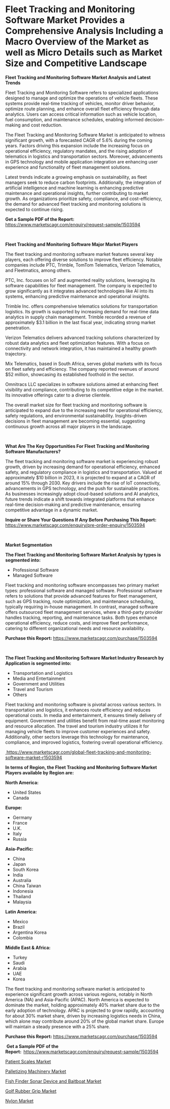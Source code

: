 <p><h1>Fleet Tracking and Monitoring Software Market Provides a Comprehensive Analysis Including a Macro Overview of the Market as well as Micro Details such as Market Size and Competitive Landscape</h1></p><p><strong>Fleet Tracking and Monitoring Software Market Analysis and Latest Trends</strong></p>
<p><p>Fleet Tracking and Monitoring Software refers to specialized applications designed to manage and optimize the operations of vehicle fleets. These systems provide real-time tracking of vehicles, monitor driver behavior, optimize route planning, and enhance overall fleet efficiency through data analytics. Users can access critical information such as vehicle location, fuel consumption, and maintenance schedules, enabling informed decision-making and cost reduction.</p><p>The Fleet Tracking and Monitoring Software Market is anticipated to witness significant growth, with a forecasted CAGR of 5.6% during the coming years. Factors driving this expansion include the increasing focus on operational efficiency, regulatory mandates, and the rising adoption of telematics in logistics and transportation sectors. Moreover, advancements in GPS technology and mobile application integration are enhancing user experience and functionality of fleet management solutions. </p><p>Latest trends indicate a growing emphasis on sustainability, as fleet managers seek to reduce carbon footprints. Additionally, the integration of artificial intelligence and machine learning is enhancing predictive maintenance and operational insights, further contributing to market growth. As organizations prioritize safety, compliance, and cost-efficiency, the demand for advanced fleet tracking and monitoring solutions is expected to continue rising.</p></p>
<p><strong>Get a Sample PDF of the Report:&nbsp;</strong> <a href="https://www.marketscagr.com/enquiry/request-sample/1503594?utm_campaign=1177&utm_medium=2&utm_source=Github&utm_content=ia&utm_term=27092024&utm_id=fleet-tracking-and-monitoring-software">https://www.marketscagr.com/enquiry/request-sample/1503594</a></p>
<p>&nbsp;</p>
<p><strong>Fleet Tracking and Monitoring Software Major Market Players</strong></p>
<p><p>The fleet tracking and monitoring software market features several key players, each offering diverse solutions to improve fleet efficiency. Notable companies include PTC, Trimble, TomTom Telematics, Verizon Telematics, and Fleetmatics, among others.</p><p>PTC, Inc. focuses on IoT and augmented reality solutions, leveraging its software capabilities for fleet management. The company is expected to grow significantly as it integrates advanced technologies like AI into its systems, enhancing predictive maintenance and operational insights.</p><p>Trimble Inc. offers comprehensive telematics solutions for transportation logistics. Its growth is supported by increasing demand for real-time data analytics in supply chain management. Trimble recorded a revenue of approximately $3.1 billion in the last fiscal year, indicating strong market penetration.</p><p>Verizon Telematics delivers advanced tracking solutions characterized by robust data analytics and fleet optimization features. With a focus on connectivity and network integration, it has maintained a healthy growth trajectory.</p><p>Mix Telematics, based in South Africa, serves global markets with its focus on fleet safety and efficiency. The company reported revenues of around $52 million, showcasing its established foothold in the sector.</p><p>Omnitracs LLC specializes in software solutions aimed at enhancing fleet visibility and compliance, contributing to its competitive edge in the market. Its innovative offerings cater to a diverse clientele.</p><p>The overall market size for fleet tracking and monitoring software is anticipated to expand due to the increasing need for operational efficiency, safety regulations, and environmental sustainability. Insights-driven decisions in fleet management are becoming essential, suggesting continuous growth across all major players in the landscape.</p></p>
<p>&nbsp;</p>
<p><strong>What Are The Key Opportunities For Fleet Tracking and Monitoring Software Manufacturers?</strong></p>
<p><p>The fleet tracking and monitoring software market is experiencing robust growth, driven by increasing demand for operational efficiency, enhanced safety, and regulatory compliance in logistics and transportation. Valued at approximately $10 billion in 2023, it is projected to expand at a CAGR of around 15% through 2030. Key drivers include the rise of IoT connectivity, advancements in GPS technology, and the push for sustainable practices. As businesses increasingly adopt cloud-based solutions and AI analytics, future trends indicate a shift towards integrated platforms that enhance real-time decision-making and predictive maintenance, ensuring competitive advantage in a dynamic market.</p></p>
<p><strong>Inquire or Share Your Questions If Any Before Purchasing This Report:</strong> <a href="https://www.marketscagr.com/enquiry/pre-order-enquiry/1503594?utm_campaign=1177&utm_medium=2&utm_source=Github&utm_content=ia&utm_term=27092024&utm_id=fleet-tracking-and-monitoring-software">https://www.marketscagr.com/enquiry/pre-order-enquiry/1503594</a></p>
<p>&nbsp;</p>
<p><strong>Market Segmentation</strong></p>
<p><strong>The Fleet Tracking and Monitoring Software Market Analysis by types is segmented into:</strong></p>
<p><ul><li>Professional Software</li><li>Managed Software</li></ul></p>
<p><p>Fleet tracking and monitoring software encompasses two primary market types: professional software and managed software. Professional software refers to solutions that provide advanced features for fleet management, such as GPS tracking, route optimization, and maintenance scheduling, typically requiring in-house management. In contrast, managed software offers outsourced fleet management services, where a third-party provider handles tracking, reporting, and maintenance tasks. Both types enhance operational efficiency, reduce costs, and improve fleet performance, catering to different organizational needs and resource availability.</p></p>
<p><strong>Purchase this Report:&nbsp;</strong><a href="https://www.marketscagr.com/purchase/1503594?utm_campaign=1177&utm_medium=2&utm_source=Github&utm_content=ia&utm_term=27092024&utm_id=fleet-tracking-and-monitoring-software">https://www.marketscagr.com/purchase/1503594</a></p>
<p>&nbsp;</p>
<p><strong>The Fleet Tracking and Monitoring Software Market Industry Research by Application is segmented into:</strong></p>
<p><ul><li>Transportation and Logistics</li><li>Media and Entertainment</li><li>Government and Utilities</li><li>Travel and Tourism</li><li>Others</li></ul></p>
<p><p>Fleet tracking and monitoring software is pivotal across various sectors. In transportation and logistics, it enhances route efficiency and reduces operational costs. In media and entertainment, it ensures timely delivery of equipment. Government and utilities benefit from real-time asset monitoring and resource allocation. The travel and tourism industry utilizes it for managing vehicle fleets to improve customer experiences and safety. Additionally, other sectors leverage this technology for maintenance, compliance, and improved logistics, fostering overall operational efficiency.</p></p>
<p><a href="https://www.marketscagr.com/global-fleet-tracking-and-monitoring-software-market-r1503594?utm_campaign=1177&utm_medium=2&utm_source=Github&utm_content=ia&utm_term=27092024&utm_id=fleet-tracking-and-monitoring-software">&nbsp;https://www.marketscagr.com/global-fleet-tracking-and-monitoring-software-market-r1503594</a></p>
<p><strong>In terms of Region, the Fleet Tracking and Monitoring Software Market Players available by Region are:</strong></p>
<p>
    <p> <strong> North America: </strong>
        <ul>
            <li>United States</li>
            <li>Canada</li>
        </ul>
        </p> 
    <p> <strong> Europe: </strong>
        <ul>
            <li>Germany</li>
            <li>France</li>
            <li>U.K.</li>
            <li>Italy</li>
            <li>Russia</li>
        </ul>
        </p> 
    <p> <strong> Asia-Pacific: </strong>
        <ul>
            <li>China</li>
            <li>Japan</li>
            <li>South Korea</li>
            <li>India</li>
            <li>Australia</li>
            <li>China Taiwan</li>
            <li>Indonesia</li>
            <li>Thailand</li>
            <li>Malaysia</li>
        </ul>
        </p> 
    <p> <strong> Latin America: </strong>
        <ul>
            <li>Mexico</li>
            <li>Brazil</li>
            <li>Argentina Korea</li>
            <li>Colombia</li>
        </ul>
        </p> 
    <p> <strong> Middle East & Africa: </strong>
        <ul>
            <li>Turkey</li>
            <li>Saudi</li>
            <li>Arabia</li>
            <li>UAE</li>
            <li>Korea</li>
        </ul>
    </p>
    </p>
<p><p>The fleet tracking and monitoring software market is anticipated to experience significant growth across various regions, notably in North America (NA) and Asia-Pacific (APAC). North America is expected to dominate the market, holding approximately 40% market share due to the early adoption of technology. APAC is projected to grow rapidly, accounting for about 30% market share, driven by increasing logistics needs in China, which alone may contribute around 20% of the global market share. Europe will maintain a steady presence with a 25% share.</p></p>
<p><strong>Purchase this Report: </strong><a href="https://www.marketscagr.com/purchase/1503594?utm_campaign=1177&utm_medium=2&utm_source=Github&utm_content=ia&utm_term=27092024&utm_id=fleet-tracking-and-monitoring-software">https://www.marketscagr.com/purchase/1503594</a></p>
<p>&nbsp;<strong>Get a Sample PDF of the Report:&nbsp;&nbsp;</strong><a href="https://www.marketscagr.com/enquiry/request-sample/1503594?utm_campaign=1177&utm_medium=2&utm_source=Github&utm_content=ia&utm_term=27092024&utm_id=fleet-tracking-and-monitoring-software">https://www.marketscagr.com/enquiry/request-sample/1503594</a></p>
<p><strong></strong></p>
<p><p><a href="https://www.linkedin.com/pulse/market-forecasting-change-global-patient-scales-dynamics-6o6yc?trackingId=d0jxNdTCRtm%2BMMt1eJ7Cfw%3D%3D&utm_campaign=1177&utm_medium=2&utm_source=Github&utm_content=ia&utm_term=27092024&utm_id=fleet-tracking-and-monitoring-software">Patient Scales Market</a></p><p><a href="https://www.linkedin.com/pulse/palletizing-machinery-market-size-segmentation-trends-growth-d5xgc?trackingId=HapHRh%2F3TyOkGegyU7mS2g%3D%3D&utm_campaign=1177&utm_medium=2&utm_source=Github&utm_content=ia&utm_term=27092024&utm_id=fleet-tracking-and-monitoring-software">Palletizing Machinery Market</a></p><p><a href="https://issuu.com/reportprime-2/docs/fish-finder-sonar-device-and-baitbo_66b6cd21a5003f?utm_campaign=1177&utm_medium=2&utm_source=Github&utm_content=ia&utm_term=27092024&utm_id=fleet-tracking-and-monitoring-software">Fish Finder Sonar Device and Baitboat Market</a></p><p><a href="https://issuu.com/reportprime-2/docs/golf-rubber-grip-market-size-2030.p_9de3f2aada47cb?utm_campaign=1177&utm_medium=2&utm_source=Github&utm_content=ia&utm_term=27092024&utm_id=fleet-tracking-and-monitoring-software">Golf Rubber Grip Market</a></p><p><a href="https://www.linkedin.com/pulse/future-trends-global-nylon-market-insights-analysis-from-ld5zc?trackingId=myhJihdpTQCXKfsxeUssSw%3D%3D&utm_campaign=1177&utm_medium=2&utm_source=Github&utm_content=ia&utm_term=27092024&utm_id=fleet-tracking-and-monitoring-software">Nylon Market</a></p></p>